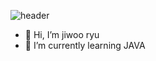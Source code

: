 ![header](https://capsule-render.vercel.app/api?type=rect&height=200&text=Stroke%20Test&fontAlign=70&stroke=00FF00)
- 👋 Hi, I’m jiwoo ryu
- 🌱 I’m currently learning JAVA

<!---
ryujiwoo184/ryujiwoo184 is a ✨ special ✨ repository because its `README.md` (this file) appears on your GitHub profile.
You can click the Preview link to take a look at your changes.
--->
